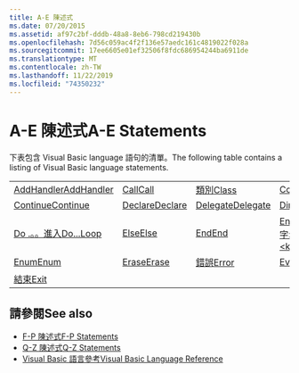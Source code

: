 ```yaml
---
title: A-E 陳述式
ms.date: 07/20/2015
ms.assetid: af97c2bf-dddb-48a8-8eb6-798cd219430b
ms.openlocfilehash: 7d56c059ac4f2f136e57aedc161c4819022f028a
ms.sourcegitcommit: 17ee6605e01ef32506f8fdc686954244ba6911de
ms.translationtype: MT
ms.contentlocale: zh-TW
ms.lasthandoff: 11/22/2019
ms.locfileid: "74350232"
---
```

# <a name="a-e-statements"></a><span data-ttu-id="ef8f3-102">A-E 陳述式</span><span class="sxs-lookup"><span data-stu-id="ef8f3-102">A-E Statements</span></span>
<span data-ttu-id="ef8f3-103">下表包含 Visual Basic language 語句的清單。</span><span class="sxs-lookup"><span data-stu-id="ef8f3-103">The following table contains a listing of Visual Basic language statements.</span></span>  
  
|||||  
|---|---|---|---|  
|[<span data-ttu-id="ef8f3-104">AddHandler</span><span class="sxs-lookup"><span data-stu-id="ef8f3-104">AddHandler</span></span>](addhandler-statement.md)|[<span data-ttu-id="ef8f3-105">Call</span><span class="sxs-lookup"><span data-stu-id="ef8f3-105">Call</span></span>](call-statement.md)|[<span data-ttu-id="ef8f3-106">類別</span><span class="sxs-lookup"><span data-stu-id="ef8f3-106">Class</span></span>](class-statement.md)|[<span data-ttu-id="ef8f3-107">Const</span><span class="sxs-lookup"><span data-stu-id="ef8f3-107">Const</span></span>](const-statement.md)|  
|[<span data-ttu-id="ef8f3-108">Continue</span><span class="sxs-lookup"><span data-stu-id="ef8f3-108">Continue</span></span>](continue-statement.md)|[<span data-ttu-id="ef8f3-109">Declare</span><span class="sxs-lookup"><span data-stu-id="ef8f3-109">Declare</span></span>](declare-statement.md)|[<span data-ttu-id="ef8f3-110">Delegate</span><span class="sxs-lookup"><span data-stu-id="ef8f3-110">Delegate</span></span>](delegate-statement.md)|[<span data-ttu-id="ef8f3-111">Dim</span><span class="sxs-lookup"><span data-stu-id="ef8f3-111">Dim</span></span>](dim-statement.md)|  
|[<span data-ttu-id="ef8f3-112">Do .。。進入</span><span class="sxs-lookup"><span data-stu-id="ef8f3-112">Do...Loop</span></span>](do-loop-statement.md)|[<span data-ttu-id="ef8f3-113">Else</span><span class="sxs-lookup"><span data-stu-id="ef8f3-113">Else</span></span>](else-statement.md)|[<span data-ttu-id="ef8f3-114">End</span><span class="sxs-lookup"><span data-stu-id="ef8f3-114">End</span></span>](end-statement.md)|[<span data-ttu-id="ef8f3-115">End \<關鍵字></span><span class="sxs-lookup"><span data-stu-id="ef8f3-115">End \<keyword></span></span>](end-keyword-statement.md)|  
|[<span data-ttu-id="ef8f3-116">Enum</span><span class="sxs-lookup"><span data-stu-id="ef8f3-116">Enum</span></span>](enum-statement.md)|[<span data-ttu-id="ef8f3-117">Erase</span><span class="sxs-lookup"><span data-stu-id="ef8f3-117">Erase</span></span>](erase-statement.md)|[<span data-ttu-id="ef8f3-118">錯誤</span><span class="sxs-lookup"><span data-stu-id="ef8f3-118">Error</span></span>](error-statement.md)|[<span data-ttu-id="ef8f3-119">Event</span><span class="sxs-lookup"><span data-stu-id="ef8f3-119">Event</span></span>](event-statement.md)|  
|[<span data-ttu-id="ef8f3-120">結束</span><span class="sxs-lookup"><span data-stu-id="ef8f3-120">Exit</span></span>](exit-statement.md)||||  
  
## <a name="see-also"></a><span data-ttu-id="ef8f3-121">請參閱</span><span class="sxs-lookup"><span data-stu-id="ef8f3-121">See also</span></span>

- [<span data-ttu-id="ef8f3-122">F-P 陳述式</span><span class="sxs-lookup"><span data-stu-id="ef8f3-122">F-P Statements</span></span>](f-p-statements.md)
- [<span data-ttu-id="ef8f3-123">Q-Z 陳述式</span><span class="sxs-lookup"><span data-stu-id="ef8f3-123">Q-Z Statements</span></span>](q-z-statements.md)
- [<span data-ttu-id="ef8f3-124">Visual Basic 語言參考</span><span class="sxs-lookup"><span data-stu-id="ef8f3-124">Visual Basic Language Reference</span></span>](../index.md)

